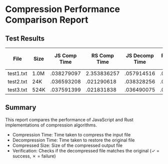 # Compression Performance Comparison Report

## Test Results

| File | Size | JS Comp Time | RS Comp Time | JS Decomp Time | RS Decomp Time | JS Comp Size | RS Comp Size | JS Verify | RS Verify |
|------|------|--------------|--------------|----------------|----------------|--------------|--------------|-----------|-----------|
| test1.txt | 1.0M | .038279097 | 2.353836257 | .057914516 | .023704874 |  |  | ✗ | ✗ |
| test2.txt | 24K | .036593208 | .021290618 | .038328256 | .021937292 |  |  | ✗ | ✗ |
| test3.txt | 524K | .037591399 | .021831838 | .036490075 | .019965058 |  |  | ✗ | ✗ |

## Summary

This report compares the performance of JavaScript and Rust implementations of compression algorithms.
- Compression Time: Time taken to compress the input file
- Decompression Time: Time taken to restore the original file
- Compressed Size: Size of the compressed output file
- Verification: Checks if the decompressed file matches the original (✓ = success, ✗ = failure)
